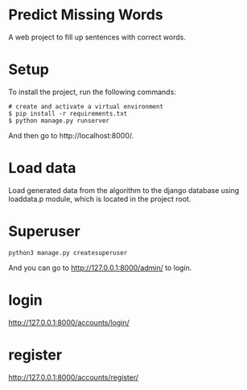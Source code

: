  # Predict Missing Words 

A web project to fill up sentences with correct words.  

# Setup

To install the project, run the following commands:  
```
# create and activate a virtual environment
$ pip install -r requirements.txt
$ python manage.py runserver
```
And then go to http://localhost:8000/.  

# Load data

Load generated data from the algorithm to the django database using loaddata.p module, which is located in the project root.  

# Superuser
```
python3 manage.py createsuperuser
```
And you can go to http://127.0.0.1:8000/admin/ to login.

# login
http://127.0.0.1:8000/accounts/login/

# register
http://127.0.0.1:8000/accounts/register/
